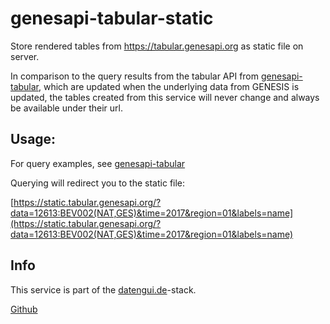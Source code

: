 # genesapi-tabular-static

Store rendered tables from https://tabular.genesapi.org as static file on server.

In comparison to the query results from the tabular API from
[genesapi-tabular](https://github.com/datenguide/genesapi-tabular), which are updated
when the underlying data from GENESIS is updated, the tables created from this service
will never change and always be available under their url.

## Usage:

For query examples, see [genesapi-tabular](https://github.com/datenguide/genesapi-tabular)

Querying will redirect you to the static file:

[https://static.tabular.genesapi.org/?data=12613:BEV002(NAT,GES)&time=2017&region=01&labels=name](https://static.tabular.genesapi.org/?data=12613:BEV002(NAT,GES)&time=2017&region=01&labels=name)

## Info

This service is part of the [datengui.de](https://datengui.de)-stack.

[Github](https://github.com/datenguide)
